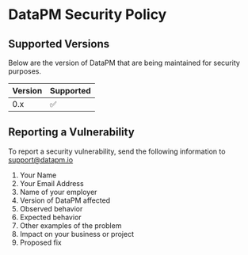 # DataPM Security Policy

## Supported Versions

Below are the version of DataPM that are being maintained for security purposes.

| Version | Supported          |
| ------- | ------------------ |
| 0.x   | :white_check_mark: |


## Reporting a Vulnerability

To report a security vulnerability, send the following information to support@datapm.io

1. Your Name
1. Your Email Address
1. Name of your employer
1. Version of DataPM affected
1. Observed behavior
1. Expected behavior
1. Other examples of the problem
1. Impact on your business or project
1. Proposed fix



